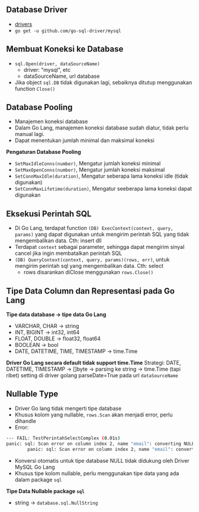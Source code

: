 ## Database Driver
- [drivers](golang.org/s/sqldrivers)
- `go get -u github.com/go-sql-driver/mysql`

## Membuat Koneksi ke Database
- `sql.Open(driver, dataSourceName)`
  - driver: "mysql", etc
  - dataSourceName, url database
- Jika object `sql.DB` tidak digunakan lagi, sebaiknya ditutup menggunakan function `Close()`

## Database Pooling
- Manajemen koneksi database
- Dalam Go Lang, manajemen koneksi database sudah diatur, tidak perlu manual lagi.
- Dapat menentukan jumlah minimal dan maksimal koneksi

**Pengaturan Database Pooling**
- `SetMaxIdleConns(number)`, Mengatur jumlah koneksi minimal
- `SetMaxOpenConns(number)`, Mengatur jumlah koneksi maksimal
- `SetConnMaxIdle(duration)`, Mengatur seberapa lama koneksi idle (tidak digunakan)
- `SetConnMaxLifetime(duration)`, Mengatur seeberapa lama koneksi dapat digunakan

## Eksekusi Perintah SQL
- Di Go Lang, terdapat function `(DB) ExecContext(context, query, params)` yang dapat digunakan untuk mengirim perintah SQL yang tidak mengembalikan data. Cth: insert dll
- Terdapat `context` sebagai parameter, sehingga dapat mengirim sinyal cancel jika ingin membatalkan perintah SQL
- `(DB) QueryContext(context, query, params)(rows, err)`, untuk mengirim perintah sql yang mengembalikan data. Cth: select
  - rows disarankan diClose menggunakan `rows.Close()`

## Tipe Data Column dan Representasi pada Go Lang
**Tipe data database -> tipe data Go Lang**
- VARCHAR, CHAR -> string
- INT, BIGINT -> int32, int64
- FLOAT, DOUBLE -> float32, float64
- BOOLEAN -> bool
- DATE, DATETIME, TIME, TIMESTAMP -> time.Time

**Driver Go Lang secara default tidak support time.Time**
Strategi:
DATE, DATETIME, TIMESTAMP -> []byte -> parsing ke string -> time.Time (tapi ribet)
setting  di driver golang parseDate=True pada url `dataSourceName`


## Nullable Type
- Driver Go lang tidak mengerti tipe database
- Khusus kolom yang nullable, `rows.Scan` akan menjadi error, perlu dihandle
- Error:

```bash
--- FAIL: TestPerintahSelectComplex (0.01s)
panic: sql: Scan error on column index 2, name "email": converting NULL to string is unsupported [recovered]
        panic: sql: Scan error on column index 2, name "email": converting NULL to string is unsupported
```
- Konversi otomatis untuk tipe database NULL tidak didukung oleh Driver MySQL Go Lang
- Khusus tipe kolom nullable, perlu menggunakan tipe data yang ada dalam package `sql`

**Tipe Data Nullable package `sql`**
- string -> `database.sql.NullString`